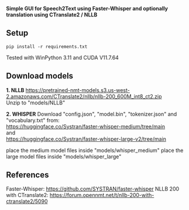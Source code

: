 **Simple GUI for Speech2Text using Faster-Whisper and optionally translation using CTranslate2 / NLLB**

## Setup
```
pip install -r requirements.txt
```
Tested with WinPython 3.11 and CUDA V11.7.64


## Download models
**1. NLLB**
https://pretrained-nmt-models.s3.us-west-2.amazonaws.com/CTranslate2/nllb/nllb-200_600M_int8_ct2.zip<br>
Unzip to "models/NLLB"<br>

**2. WHISPER**
Download "config.json", "model.bin", "tokenizer.json" and "vocabulary.txt" from:<br>
https://huggingface.co/Systran/faster-whisper-medium/tree/main<br>
and<br>
https://huggingface.co/Systran/faster-whisper-large-v2/tree/main<br>

place the medium model files inside "models/whisper_medium"
place the large model files inside "models/whisper_large"


## References
Faster-Whisper: https://github.com/SYSTRAN/faster-whisper
NLLB 200 with CTranslate2: https://forum.opennmt.net/t/nllb-200-with-ctranslate2/5090
